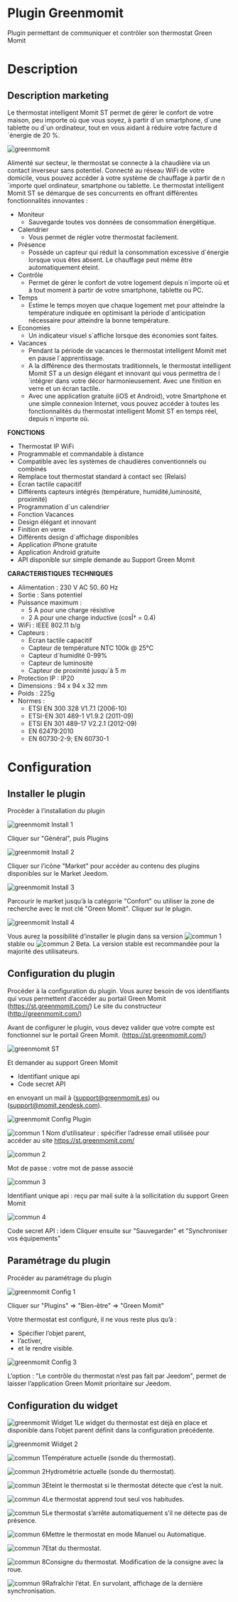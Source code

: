 # Plugin Greenmomit

Plugin permettant de communiquer et contrôler son thermostat Green Momit

# Description 

## Description marketing

Le thermostat intelligent Momit ST permet de gérer le confort de votre maison, peu importe où que vous soyez, à partir d´un smartphone, d´une tablette ou d´un ordinateur, tout en vous aidant à réduire votre facture d´énergie de 20 %.

![greenmomit](./images/greenmomit.jpg)

Alimenté sur secteur, le thermostat se connecte à la chaudière via un contact inverseur sans potentiel. Connecté au réseau WiFi de votre domicile, vous pouvez accéder à votre système de chauffage à partir de n´importe quel ordinateur, smartphone ou tablette. Le thermostat intelligent Momit ST se démarque de ses concurrents en offrant différentes fonctionnalités innovantes :

-   Moniteur
    -   Sauvegarde toutes vos données de consommation énergétique.
-   Calendrier
    -   Vous permet de régler votre thermostat facilement.
-   Présence
    -   Possède un capteur qui réduit la consommation excessive d´énergie lorsque vous êtes absent. Le chauffage peut même être automatiquement éteint.
-   Contrôle
    -   Permet de gérer le confort de votre logement depuis n´importe où et à tout moment à partir de votre smartphone, tablette ou PC.
-   Temps
    -   Estime le temps moyen que chaque logement met pour atteindre la température indiquée en optimisant la période d´anticipation nécessaire pour atteindre la bonne température.
-   Economies
    -   Un indicateur visuel s´affiche lorsque des économies sont faites.
-   Vacances
    -   Pendant la période de vacances le thermostat intelligent Momit met en pause l´apprentissage.
    -   A la différence des thermostats traditionnels, le thermostat intelligent Momit ST a un design élégant et innovant qui vous permettra de l´intégrer dans votre décor harmonieusement. Avec une finition en verre et un écran tactile.
    -   Avec une application gratuite (iOS et Android), votre Smartphone et une simple connexion Internet, vous pouvez accéder à toutes les fonctionnalités du thermostat intelligent Momit ST en temps réel, depuis n´importe où.

**FONCTIONS**

-   Thermostat IP WiFi
-   Programmable et commandable à distance
-   Compatible avec les systèmes de chaudières conventionnels ou combinés
-   Remplace tout thermostat standard à contact sec (Relais)
-   Écran tactile capacitif
-   Différents capteurs intégrés (température, humidité,luminosité, proximité)
-   Programmation d´un calendrier
-   Fonction Vacances
-   Design élégant et innovant
-   Finition en verre
-   Différents design d´affichage disponibles
-   Application iPhone gratuite
-   Application Android gratuite
-   API disponible sur simple demande au Support Green Momit

**CARACTERISTIQUES TECHNIQUES**

-   Alimentation : 230 V AC 50..60 Hz
-   Sortie : Sans potentiel
-   Puissance maximum :
    -   5 A pour une charge résistive
    -   2 A pour une charge inductive (cosÎ† = 0.4)
-   WiFi : IEEE 802.11 b/g
-   Capteurs :
    -   Ecran tactile capacitif
    -   Capteur de température NTC 100k @ 25°C
    -   Capteur d´humidité 0-99%
    -   Capteur de luminosité
    -   Capteur de proximité jusqu´à 5 m
-   Protection IP : IP20
-   Dimensions : 94 x 94 x 32 mm
-   Poids : 225g
-   Normes :
    -   ETSI EN 300 328 V1.7.1 (2006-10)
    -   ETSI-EN 301 489-1 V1.9.2 (2011-09)
    -   ETSI EN 301 489-17 V2.2.1 (2012-09)
    -   EN 62479:2010
    -   EN 60730-2-9; EN 60730-1

# Configuration 

## Installer le plugin 

Procéder à l’installation du plugin

![greenmomit Install 1](./images/greenmomit_Install_1.png)

Cliquer sur "Général", puis Plugins

![greenmomit Install 2](./images/greenmomit_Install_2.png)

Cliquer sur l’icône "Market" pour accéder au contenu des plugins disponibles sur le Market Jeedom.

![greenmomit Install 3](./images/greenmomit_Install_3.png)

Parcourir le market jusqu’à la catégorie "Confort" ou utiliser la zone de recherche avec le mot clé "Green Momit". Cliquer sur le plugin.

![greenmomit Install 4](./images/greenmomit_Install_4.png)

Vous aurez la possibilité d’installer le plugin dans sa version ![commun 1](./images/commun_1.png) stable ou ![commun 2](./images/commun_2.png) Beta. La version stable est recommandée pour la majorité des utilisateurs.

## Configuration du plugin 

Procéder à la configuration du plugin. Vous aurez besoin de vos identifiants qui vous permettent d’accéder au portail Green Momit (<https://st.greenmomit.com/>) Le site du constructeur (<http://greenmomit.com/>) 

Avant de configurer le plugin, vous devez valider que votre compte est fonctionnel sur le portail Green Momit. (<https://st.greenmomit.com/>)

![greenmomit ST](./images/greenmomit_ST.png)

Et demander au support Green Momit

-   Identifiant unique api 
-   Code secret API

en envoyant un mail à (<support@greenmomit.es>) ou
(<support@momit.zendesk.com>).


![greenmomit Config Plugin](./images/greenmomit_Config_Plugin.png)

![commun 1](./images/commun_1.png) Nom d’utilisateur : spécifier l’adresse email utilisée pour accéder au site <https://st.greenmomit.com/>  

![commun 2](./images/commun_2.png)

Mot de passe : votre mot de passe associé 

![commun 3](./images/commun_3.png) 

Identifiant unique api : reçu par mail suite à la sollicitation du support Green Momit  

![commun 4](./images/commun_4.png) 

Code secret API : idem  Cliquer ensuite sur "Sauvegarder" et "Synchroniser vos équipements"

## Paramétrage du plugin

Procéder au paramétrage du plugin

![greenmomit Config 1](./images/greenmomit_Config_1.png)

Cliquer sur "Plugins" ⇒ "Bien-être" ⇒ "Green Momit"

Votre thermostat est configuré, il ne vous reste plus qu’à :

-   Spécifier l’objet parent,
-   l’activer,
-   et le rendre visible.

![greenmomit Config 3](./images/greenmomit_Config_3.png)

L’option : "Le contrôle du thermostat n’est pas fait par Jeedom", permet de laisser l’application Green Momit prioritaire sur Jeedom.

##  Configuration du widget

![greenmomit Widget 1](./images/greenmomit_Widget_1.png)Le widget du thermostat est déjà en place et disponible dans l’objet parent définit dans la configuration précédente.

![greenmomit Widget 2](./images/greenmomit_Widget_2.png)

![commun 1](./images/commun_1.png)Température actuelle (sonde du thermostat). 

![commun 2](./images/commun_2.png)Hydrométrie actuelle (sonde du thermostat).

![commun 3](./images/commun_3.png)Eteint le thermostat si le thermostat détecte que c’est la nuit.

![commun 4](./images/commun_4.png)Le thermostat apprend tout seul vos habitudes.

![commun 5](./images/commun_5.png)Le thermostat s’arrête automatiquement s’il ne détecte pas de présence.  

![commun 6](./images/commun_6.png)Mettre le thermostat en mode Manuel ou Automatique.  

![commun 7](./images/commun_7.png)Etat du thermostat.  

![commun 8](./images/commun_8.png)Consigne du thermostat. Modification de la consigne avec la roue.  

![commun 9](./images/commun_9.png)Rafraîchir l’état. En survolant, affichage de la dernière synchronisation. 

